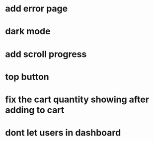 # add error page

# dark mode

# add scroll progress

# top button

# fix the cart quantity showing after adding to cart

# dont let users in dashboard

